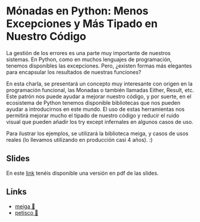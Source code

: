 # Mónadas en Python: Menos Excepciones y Más Tipado en Nuestro Código 

La gestión de los errores es una parte muy importante de nuestros sistemas. En Python, como en muchos lenguajes de programación, tenemos disponibles las excepciones. Pero, ¿existen formas más elegantes para encapsular los resultados de nuestras funciones?

En esta charla, se presentará un concepto muy interesante con origen en la programación funcional, las Monadas o también llamadas Either, Result, etc. Este patrón nos puede ayudar a mejorar nuestro código, y por suerte, en el ecosistema de Python tenemos disponible bibliotecas que nos pueden ayudar a introducirnos en este mundo. El uso de estas herramientas nos permitirá mejorar mucho el tipado de nuestro código y reducir el ruido visual que pueden añadir los try except infernales en algunos casos de uso.

Para ilustrar los ejemplos, se utilizará la biblioteca meiga, y casos de usos reales (lo llevamos utilizando en producción casi 4 años). :)

## Slides 

En este [link](slides.pdf) tenéis disponible una versión en pdf de las slides.


## Links 

* [meiga 🧙](https://github.com/alice-biometrics/meiga)
* [petisco 🍪](https://github.com/alice-biometrics/petisco)
